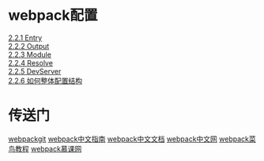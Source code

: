 <!--
 * @Descripttion: webpack 配置章节
 * @version:
 * @Author: cholee
 * @Date: 2020-08-20 17:48:07
 * @LastEditors: cholee
 * @LastEditTime: 2020-08-21 17:22:08
-->
# webpack配置

[2.2.1 Entry](Entry.md)  
[2.2.2 Output](Output.md)  
[2.2.3 Module](Module.md)  
[2.2.4 Resolve](Resolve.md)  
[2.2.5 DevServer](DevServer.md)  
[2.2.6 如何整体配置结构](Config.md)

# 传送门

[webpackgit](https://github.com/webpack/webpack)
[webpack中文指南](https://www.w3cschool.cn/webpackguide/)
[webpack中文文档](http://webpack.html.cn/)
[webpack中文网](https://www.webpackjs.com)
[webpack菜鸟教程](https://www.runoob.com/w3cnote/webpack-tutorial.html)
[webpack慕课网](https://www.imooc.com/learn/802)
